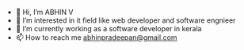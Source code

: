 - 👋 Hi, I’m ABHIN V
- 👀 I’m interested in it field like web developer and software engnieer
- 🌱 I’m currently working as a software developer in kerala
- 📫 How to reach me abhinpradeepan@gmail.com

<!---
abhin333/abhin333 is a ✨ special ✨ repository because its `README.md` (this file) appears on your GitHub profile.
You can click the Preview link to take a look at your changes.
--->
